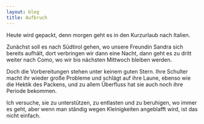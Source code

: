 ```yaml
---
layout: blog
title: Aufbruch
---
```


Heute wird gepackt, denn morgen geht es in den Kurzurlaub nach Italien.

Zunächst soll es nach Südtirol gehen, wo unsere Freundin Sandra sich bereits aufhält, dort verbringen wir dann eine Nacht, dann geht es zu dritt weiter nach Como, wo wir bis nächsten Mittwoch bleiben werden.

Doch die Vorbereitungen stehen unter keinem guten Stern. Ihre Schulter macht ihr wieder große Probleme und schlägt auf ihre Laune, ebenso wie die Hektik des Packens, und zu allem Überfluss hat sie auch noch ihre Periode bekommen.

Ich versuche, sie zu unterstützen, zu entlasten und zu beruhigen, wo immer es geht, aber wenn man ständig wegen Kleinigkeiten angeblafft wird, ist das nicht einfach.
